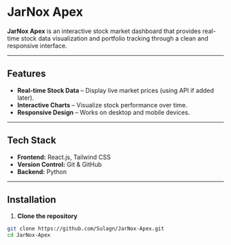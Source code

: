# JarNox Apex

**JarNox Apex** is an interactive stock market dashboard that provides real-time stock data visualization and portfolio tracking through a clean and responsive interface.

---

## Features

- **Real-time Stock Data** – Display live market prices (using API if added later).  
- **Interactive Charts** – Visualize stock performance over time.  
- **Responsive Design** – Works on desktop and mobile devices.  

---

## Tech Stack

- **Frontend:** React.js, Tailwind CSS 
- **Version Control:** Git & GitHub  
- **Backend:** Python

---

## Installation

1. **Clone the repository**
```bash
git clone https://github.com/Sulagn/JarNox-Apex.git
cd JarNox-Apex
